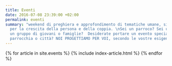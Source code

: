 ```yaml
---
title: Eventi
date: 2016-07-08 23:39:00 +02:00
permalink: eventi
summary: "weekend di preghiera e approfondimento di tematiche umane, significative
  per la crescita della persona e della coppia. \nSei un parroco? Sei un frate? Siete
  un gruppo di giovani o famiglie?  Desiderate portare un evento speciale nella vostra
  parrocchia o città? NOI PROGETTIAMO PER VOI, secondo le vostre esigenze. CONTATTATECI"
---
```


<section class="post-index">
  {% for article in site.events %}
    {% include index-article.html %}
  {% endfor %}
</section>      